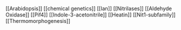[[Arabidopsis]]
[[chemical genetics]]
[[Ian]]
[[Nitrilases]]
[[Aldehyde Oxidase]]
[[Pif4]]
[[Indole-3-acetonitrile]]
[[Heatin]]
[[Nit1-subfamily]]
[[Thermomorphogenesis]]
